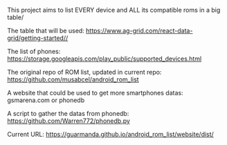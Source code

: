 This project aims to list EVERY device and ALL its compatible roms in a big table/

The table that will be used: https://www.ag-grid.com/react-data-grid/getting-started//

The list of phones: https://storage.googleapis.com/play_public/supported_devices.html

The original repo of ROM list, updated in current repo: https://github.com/musabcel/android_rom_list

A website that could be used to get more smartphones datas: gsmarena.com or phonedb

A script to gather the datas from phonedb: https://github.com/Warren772/phonedb.py


Current URL: https://guarmanda.github.io/android_rom_list/website/dist/